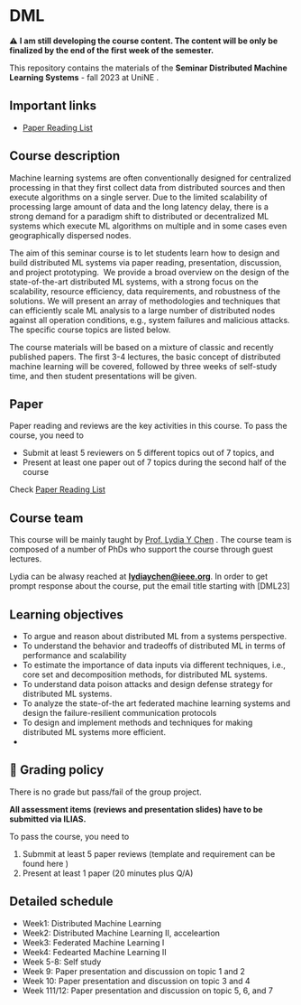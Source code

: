 # DML

:warning: **I am still developing the course content. The content will be only be finalized by the end of the first week of the semester.**


This repository contains the materials of the  **Seminar Distributed Machine Learning Systems** - fall 2023  at UniNE . 


##  <a name='Importantlinks'></a>Important links

- [Paper Reading List](PaperList.md)




##  <a name='Coursedescription'></a>Course description

Machine learning systems are often conventionally designed for centralized processing in that they first collect data from distributed sources and then execute algorithms on a single server. Due to the limited scalability of processing large amount of data and the long latency delay, there is a strong demand for a paradigm shift to distributed or decentralized ML systems which execute ML algorithms on multiple and in some cases even geographically dispersed nodes.

The aim of this seminar course is to let students learn how to design and build distributed ML systems via paper reading, presentation, discussion, and project prototyping.&nbsp; We provide a broad overview on the design of the state-of-the-art distributed ML systems, with a strong focus on the scalability, resource efficiency, data requirements, and robustness of the solutions. We will present an array of methodologies and techniques that can efficiently scale ML analysis to a large number of distributed nodes against all operation conditions, e.g., system failures and malicious attacks. The specific course topics are listed below.

The course materials will be based on a mixture of classic and recently published papers. The first 3-4 lectures, the basic concept of distributed machine learning will be covered, followed by three weeks of self-study time, and then student presentations will be given.

[//]: # (For each topic, &nbsp;the basic concepts and technology landscape will be first provided and then two state-of-the art of papers will be presented and discussed by students.)


##  <a name='Paper List'></a>Paper


Paper reading and reviews are the key activities in this course. To pass the course, you need to 
- Submit at least 5 reviewers on 5 different topics out of 7 topics, and  
- Present at least one paper out of 7 topics during the second half of the course 


Check [Paper Reading List](PaperList.md)



##  <a name='Courseteam'></a>Course team
This course will be mainly taught by [Prof. Lydia Y Chen]([https://lydiaychen.github.io/]) . The course team is composed of a number of PhDs  who support the course through guest lectures.



Lydia can be alwasy reached at **lydiaychen@ieee.org**. In order to get prompt response about the course, put the email title starting with [DML23]

[//]: # (5. <a name='ECs'></a>ECs)

[//]: # (This is a **5 EC course**, with **140 hours** of course work in total. We expect you to spread the load evenly across the 9 course weeks.)

##  <a name='Learningobjectives'></a>Learning objectives
-  To argue and reason about distributed ML from a systems perspective.
- To understand the behavior and tradeoffs of distributed ML in terms of performance and scalability
- To estimate the importance of data inputs via different techniques, i.e., core set and decomposition methods, for distributed ML systems.
- To understand data poison attacks and design defense strategy for distributed ML systems.
- To analyze the state-of-the art federated machine learning systems and design the failure-resilient communication protocols
- To design and implement methods and techniques for making distributed ML systems more efficient.
- 
##  <a name='dart:Gradingpolicy'></a>:dart: Grading policy

There is no grade but pass/fail of the group project.


**All assessment items (reviews and presentation slides) have to be submitted via ILIAS.**

To pass the course, you need to
1. Submmit at least 5 paper reviews (template and requirement can be found  here )
2. Present at least 1 paper (20 minutes plus Q/A)

##  <a name='Detailedschedule'></a>Detailed schedule
- Week1: Distributed Machine Learning
- Week2: Distributed Machine Learning II, acceleartion
- Week3:  Federated Machine Learning I
- Week4: Fedearted Machine Learning II
- Week 5-8: Self study
- Week 9: Paper presentation and discussion on topic 1 and 2
- Week 10: Paper presentation and discussion on topic 3 and 4
- Week 111/12: Paper presentation and discussion on topic 5,  6, and 7




